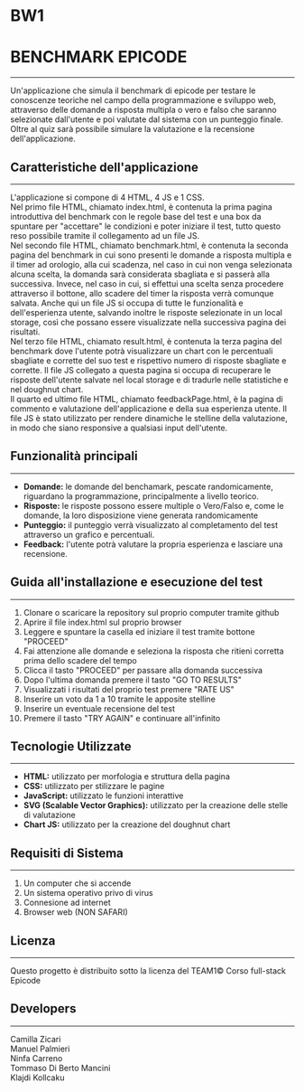 # BW1
# BENCHMARK EPICODE
---
Un'applicazione che simula il benchmark di epicode per testare le conoscenze teoriche nel campo della programmazione e sviluppo web, attraverso delle domande a risposta multipla o vero e falso che saranno selezionate dall'utente e poi valutate dal sistema con un punteggio finale.
Oltre al quiz sarà possibile simulare la valutazione e la recensione dell'applicazione.

## Caratteristiche dell'applicazione
---
L'applicazione si compone di 4 HTML, 4 JS e 1 CSS.<br /> 
Nel primo file HTML, chiamato index.html, è contenuta la prima pagina introduttiva del benchmark con le regole base del test e una box da spuntare per "accettare" le condizioni e poter iniziare il test, tutto questo reso possibile tramite il collegamento ad un file JS.<br />
Nel secondo file HTML, chiamato benchmark.html, è contenuta la seconda pagina del benchmark in cui sono presenti le domande a risposta multipla e il timer ad orologio, alla cui scadenza, nel caso in cui non venga selezionata alcuna scelta, la domanda sarà considerata sbagliata e si passerà alla successiva. Invece, nel caso in cui, si effettui una scelta senza procedere attraverso il bottone, allo scadere del timer la risposta verrà comunque salvata. Anche qui un file JS si occupa di tutte le funzionalità e dell'esperienza utente, salvando inoltre le risposte selezionate in un local storage, così che possano essere visualizzate nella successiva pagina dei risultati.<br />
Nel terzo file HTML, chiamato result.html, è contenuta la terza pagina del benchmark dove l'utente potrà visualizzare un chart con le percentuali sbagliate e corrette del suo test e rispettivo numero di risposte sbagliate e corrette. Il file JS collegato a questa pagina si occupa di recuperare le risposte dell'utente salvate nel local storage e di tradurle nelle statistiche e nel doughnut chart.<br />
Il quarto ed ultimo file HTML, chiamato feedbackPage.html, è la pagina di commento e valutazione dell'applicazione e della sua esperienza utente. Il file JS è stato utilizzato per rendere dinamiche le stelline della valutazione, in modo che siano responsive a qualsiasi input dell'utente.<br />

## Funzionalità principali
---
* **Domande:** le domande del benchamark, pescate randomicamente, riguardano la programmazione, principalmente a livello teorico.
* **Risposte:** le risposte possono essere multiple o Vero/Falso e, come le domande, la loro disposizione viene generata randomicamente
* **Punteggio:** il punteggio verrà visualizzato al completamento del test attraverso un grafico e percentuali.
* **Feedback:** l'utente potrà valutare la propria esperienza e lasciare una recensione. 

## Guida all'installazione e esecuzione del test
---
1. Clonare o scaricare la repository sul proprio computer tramite github
2. Aprire il file index.html sul proprio browser
3. Leggere e spuntare la casella ed iniziare il test tramite bottone "PROCEED"
4. Fai attenzione alle domande e seleziona la risposta che ritieni corretta prima dello scadere del tempo
5. Clicca il tasto "PROCEED" per passare alla domanda successiva
6. Dopo l'ultima domanda premere il tasto "GO TO RESULTS"
7. Visualizzati i risultati del proprio test premere "RATE US"
8. Inserire un voto da 1 a 10 tramite le apposite stelline
9. Inserire un eventuale recensione del test
10. Premere il tasto "TRY AGAIN" e continuare all'infinito

## Tecnologie Utilizzate
---
* **HTML:** utilizzato per morfologia e struttura della pagina
* **CSS:** utilizzato per stilizzare le pagine
* **JavaScript:** utilizzato le funzioni interattive
* **SVG (Scalable Vector Graphics):** utilizzato per la creazione delle stelle di valutazione
* **Chart JS:** utilizzato per la creazione del doughnut chart

## Requisiti di Sistema
---
1. Un computer che si accende
2. Un sistema operativo privo di virus
3. Connesione ad internet
4. Browser web (NON SAFARI)

## Licenza
---
Questo progetto è distribuito sotto la licenza del TEAM1© Corso full-stack Epicode

## Developers
---
Camilla Zicari<br />
Manuel Palmieri<br />
Ninfa Carreno<br />
Tommaso Di Berto Mancini<br />
Klajdi Kollcaku
